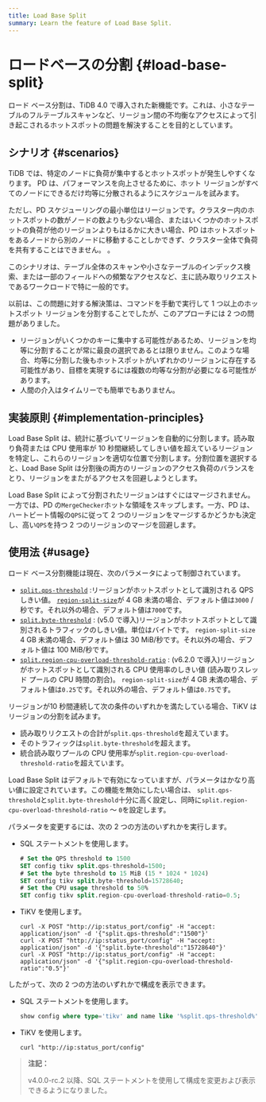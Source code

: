 ```yaml
---
title: Load Base Split
summary: Learn the feature of Load Base Split.
---
```


# ロードベースの分割 {#load-base-split}

ロード ベース分割は、TiDB 4.0 で導入された新機能です。これは、小さなテーブルのフルテーブルスキャンなど、リージョン間の不均衡なアクセスによって引き起こされるホットスポットの問題を解決することを目的としています。

## シナリオ {#scenarios}

TiDB では、特定のノードに負荷が集中するとホットスポットが発生しやすくなります。 PD は、パフォーマンスを向上させるために、ホット リージョンがすべてのノードにできるだけ均等に分散されるようにスケジュールを試みます。

ただし、PD スケジューリングの最小単位はリージョンです。クラスター内のホットスポットの数がノードの数よりも少ない場合、またはいくつかのホットスポットの負荷が他のリージョンよりもはるかに大きい場合、PD はホットスポットをあるノードから別のノードに移動することしかできず、クラスター全体で負荷を共有することはできません。 。

このシナリオは、テーブル全体のスキャンや小さなテーブルのインデックス検索、または一部のフィールドへの頻繁なアクセスなど、主に読み取りリクエストであるワークロードで特に一般的です。

以前は、この問題に対する解決策は、コマンドを手動で実行して 1 つ以上のホットスポット リージョンを分割することでしたが、このアプローチには 2 つの問題がありました。

-   リージョンがいくつかのキーに集中する可能性があるため、リージョンを均等に分割することが常に最良の選択であるとは限りません。このような場合、均等に分割した後もホットスポットがいずれかのリージョンに存在する可能性があり、目標を実現するには複数の均等な分割が必要になる可能性があります。
-   人間の介入はタイムリーでも簡単でもありません。

## 実装原則 {#implementation-principles}

Load Base Split は、統計に基づいてリージョンを自動的に分割します。読み取り負荷または CPU 使用率が 10 秒間継続してしきい値を超えているリージョンを特定し、これらのリージョンを適切な位置で分割します。分割位置を選択すると、Load Base Split は分割後の両方のリージョンのアクセス負荷のバランスをとり、リージョンをまたがるアクセスを回避しようとします。

Load Base Split によって分割されたリージョンはすぐにはマージされません。一方では、PD の`MergeChecker`ホットな領域をスキップします。一方、PD は、ハートビート情報の`QPS`に従って 2 つのリージョンをマージするかどうかも決定し、高い`QPS`を持つ 2 つのリージョンのマージを回避します。

## 使用法 {#usage}

ロード ベース分割機能は現在、次のパラメータによって制御されています。

-   [`split.qps-threshold`](/tikv-configuration-file.md#qps-threshold) :リージョンがホットスポットとして識別される QPS しきい値。 [`region-split-size`](/tikv-configuration-file.md#region-split-size)が 4 GB 未満の場合、デフォルト値は`3000` /秒です。それ以外の場合、デフォルト値は`7000`です。
-   [`split.byte-threshold`](/tikv-configuration-file.md#byte-threshold-new-in-v50) : (v5.0 で導入)リージョンがホットスポットとして識別されるトラフィックのしきい値。単位はバイトです。 `region-split-size` 4 GB 未満の場合、デフォルト値は 30 MiB/秒です。それ以外の場合、デフォルト値は 100 MiB/秒です。
-   [`split.region-cpu-overload-threshold-ratio`](/tikv-configuration-file.md#region-cpu-overload-threshold-ratio-new-in-v620) : (v6.2.0 で導入)リージョンがホットスポットとして識別される CPU 使用率のしきい値 (読み取りスレッド プールの CPU 時間の割合)。 `region-split-size`が 4 GB 未満の場合、デフォルト値は`0.25`です。それ以外の場合、デフォルト値は`0.75`です。

リージョンが10 秒間連続して次の条件のいずれかを満たしている場合、TiKV はリージョンの分割を試みます。

-   読み取りリクエストの合計が`split.qps-threshold`を超えています。
-   そのトラフィックは`split.byte-threshold`を超えます。
-   統合読み取りプールの CPU 使用率が`split.region-cpu-overload-threshold-ratio`を超えています。

Load Base Split はデフォルトで有効になっていますが、パラメータはかなり高い値に設定されています。この機能を無効にしたい場合は、 `split.qps-threshold`と`split.byte-threshold`十分に高く設定し、同時に`split.region-cpu-overload-threshold-ratio` ～ `0`を設定します。

パラメータを変更するには、次の 2 つの方法のいずれかを実行します。

-   SQL ステートメントを使用します。

    ```sql
    # Set the QPS threshold to 1500
    SET config tikv split.qps-threshold=1500;
    # Set the byte threshold to 15 MiB (15 * 1024 * 1024)
    SET config tikv split.byte-threshold=15728640;
    # Set the CPU usage threshold to 50%
    SET config tikv split.region-cpu-overload-threshold-ratio=0.5;
    ```

-   TiKV を使用します。

    ```shell
    curl -X POST "http://ip:status_port/config" -H "accept: application/json" -d '{"split.qps-threshold":"1500"}'
    curl -X POST "http://ip:status_port/config" -H "accept: application/json" -d '{"split.byte-threshold":"15728640"}'
    curl -X POST "http://ip:status_port/config" -H "accept: application/json" -d '{"split.region-cpu-overload-threshold-ratio":"0.5"}'
    ```

したがって、次の 2 つの方法のいずれかで構成を表示できます。

-   SQL ステートメントを使用します。

    ```sql
    show config where type='tikv' and name like '%split.qps-threshold%';
    ```

-   TiKV を使用します。

    ```shell
    curl "http://ip:status_port/config"
    ```

> **注記：**
>
> v4.0.0-rc.2 以降、SQL ステートメントを使用して構成を変更および表示できるようになりました。
